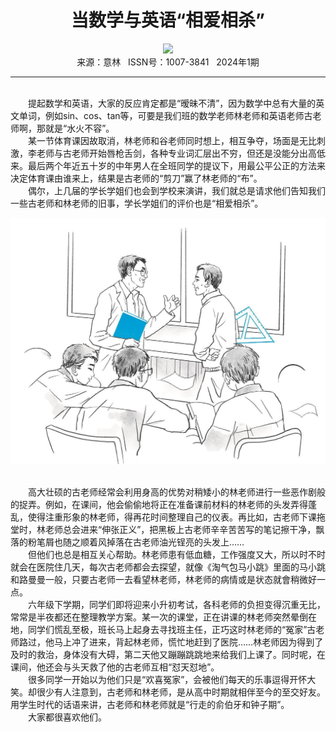 # <center>当数学与英语“相爱相杀”</center>

<div align=center><img src="https://raw.githubusercontent.com/leaguecn/magazines/main/img_authors/%d7%f7%d5%df%a3%ba%d1%cf%cd%ac%d1%a7.jpg"></div>

<center>来源：意林   ISSN号：1007-3841   2024年1期</center>

* * *

<br>　　提起数学和英语，大家的反应肯定都是“暧昧不清”，因为数学中总有大量的英文单词，例如sin、cos、tan等，可要是我们班的数学老师林老师和英语老师古老师啊，那就是“水火不容”。  
　　某一节体育课因故取消，林老师和谷老师同时想上，相互争夺，场面是无比刺激，李老师与古老师开始唇枪舌剑，各种专业词汇层出不穷，但还是没能分出高低来。最后两个年近五十岁的中年男人在全班同学的提议下，用最公平公正的方法来决定体育课由谁来上，结果是古老师的“剪刀”赢了林老师的“布”。  
　　偶尔，上几届的学长学姐们也会到学校来演讲，我们就总是请求他们告知我们一些古老师和林老师的旧事，学长学姐们的评价也是“相爱相杀”。

![](https://raw.githubusercontent.com/leaguecn/magazines/main/img/yili20240152-1-l.jpg)

  
<br>　　高大壮硕的古老师经常会利用身高的优势对稍矮小的林老师进行一些恶作剧般的捉弄。例如，在课间，他会偷偷地将正在准备课前材料的林老师的头发弄得蓬乱，使得注重形象的林老师，得再花时间整理自己的仪表。再比如，古老师下课拖堂时，林老师总会进来“伸张正义”，把黑板上古老师辛辛苦苦写的笔记擦干净，飘落的粉笔屑也随之顺着风掉落在古老师油光锃亮的头发上……  
　　但他们也总是相互关心帮助。林老师患有低血糖，工作强度又大，所以时不时就会在医院住几天，每次古老师都会去探望，就像《淘气包马小跳》里面的马小跳和路曼曼一般，只要古老师一去看望林老师，林老师的病情或是状态就會稍微好一点。  
　　六年级下学期，同学们即将迎来小升初考试，各科老师的负担变得沉重无比，常常是半夜都还在整理教学方案。某一次的课堂，正在讲课的林老师突然晕倒在地，同学们慌乱至极，班长马上起身去寻找班主任，正巧这时林老师的“冤家”古老师路过，他马上冲了进来，背起林老师，慌忙地赶到了医院……林老师因为得到了及时的救治，身体没有大碍，第二天他又蹦蹦跳跳地来给我们上课了。同时呢，在课间，他还会与头天救了他的古老师互相“怼天怼地”。  
　　很多同学一开始以为他们只是“欢喜冤家”，会被他们每天的乐事逗得开怀大笑。却很少有人注意到，古老师和林老师，是从高中时期就相伴至今的至交好友。用学生时代的话语来讲，古老师和林老师就是“行走的俞伯牙和钟子期”。  
　　大家都很喜欢他们。
